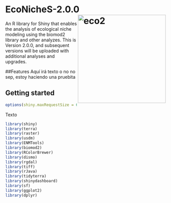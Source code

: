 # EcoNicheS-2.0.0 <img src="https://user-images.githubusercontent.com/25662791/244543343-ac0a9b00-a873-469d-ac33-4b49cba48a90.png" referrerpolicy="no-referrer" alt="eco2" align="right" height="276" />
An R library for Shiny that enables the analysis of ecological niche modeling using the biomod2 library and other analyzes. This is Version 2.0.0, and subsequent versions will be uploaded with additional analyses and upgrades. 

##Features
Aquí irá texto o no no sep, estoy haciendo una pruebita


## Getting started
``` r
options(shiny.maxRequestSize = 6000*1024^2)
```

Texto

``` r
library(shiny)
library(terra)
library(raster)
library(usdm)
library(ENMTools)
library(biomod2)
library(RColorBrewer)
library(dismo)
library(rgdal)
library(tiff)
library(rJava)
library(tidyterra)
library(shinydashboard)
library(sf)
library(ggplot2)
library(dplyr)
```



